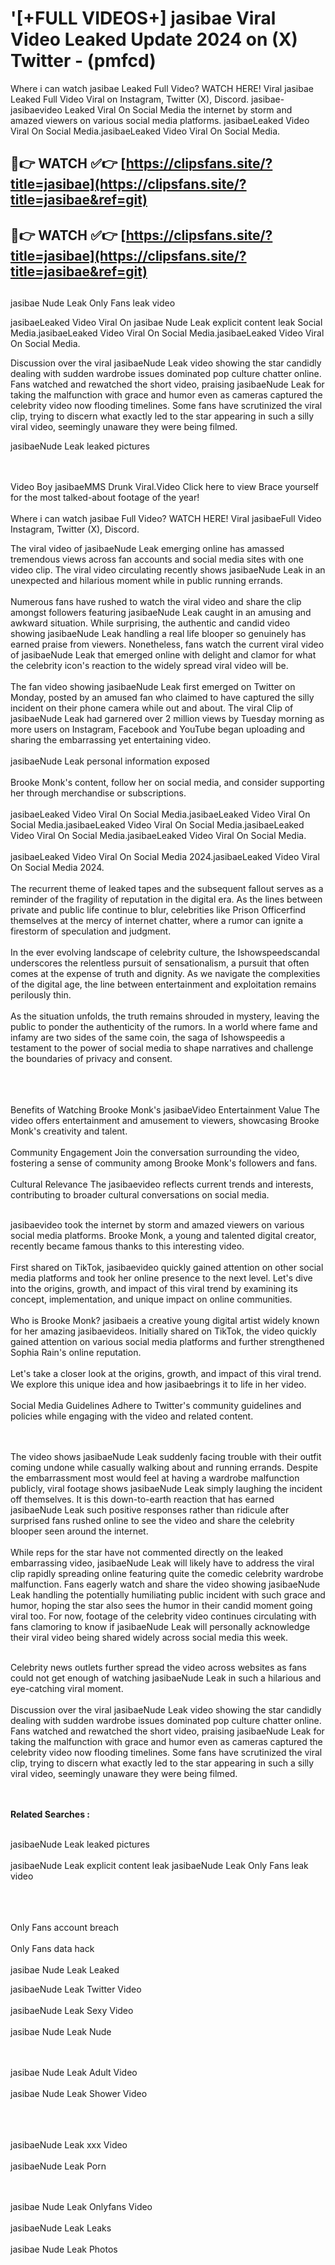 #  '[+FULL VIDEOS+] jasibae Viral Video Leaked Update 2024 on (X) Twitter - (pmfcd)

Where i can watch jasibae Leaked Full Video? WATCH HERE! Viral jasibae Leaked Full Video Viral on Instagram, Twitter (X), Discord.
jasibae- jasibaevideo Leaked Viral On Social Media the internet by storm and amazed viewers on various social media platforms.
jasibaeLeaked Video Viral On Social Media.jasibaeLeaked Video Viral On Social Media.




## 🔴👉 WATCH ✅👉 [https://clipsfans.site/?title=jasibae](https://clipsfans.site/?title=jasibae&ref=git)


## 🔴👉 WATCH ✅👉 [https://clipsfans.site/?title=jasibae](https://clipsfans.site/?title=jasibae&ref=git)
##


jasibae Nude Leak Only Fans leak video 


jasibaeLeaked Video Viral On  jasibae Nude Leak explicit content leak Social Media.jasibaeLeaked Video Viral On Social Media.jasibaeLeaked Video Viral On Social Media.



Discussion over the viral jasibaeNude Leak video showing the star candidly dealing with sudden wardrobe issues dominated pop culture chatter online. Fans watched and rewatched the short video, praising jasibaeNude Leak for taking the malfunction with grace and humor even as cameras captured the celebrity video now flooding timelines. Some fans have scrutinized the viral clip, trying to discern what exactly led to the star appearing in such a silly viral video, seemingly unaware they were being filmed.


jasibaeNude Leak leaked pictures


  <br>

  <br>
Video Boy jasibaeMMS Drunk Viral.Video Click here to view Brace yourself for the most talked-about footage of the year!
<br><br>
Where i can watch jasibae Full Video? WATCH HERE! Viral jasibaeFull Video Instagram, Twitter (X), Discord.

The viral video of jasibaeNude Leak emerging online has amassed tremendous views across fan accounts and social media sites with one video clip. The viral video circulating recently shows jasibaeNude Leak in an unexpected and hilarious moment while in public running errands.
<br><br>
Numerous fans have rushed to watch the viral video and share the clip amongst followers featuring jasibaeNude Leak caught in an amusing and awkward situation. While surprising, the authentic and candid video showing jasibaeNude Leak handling a real life blooper so genuinely has earned praise from viewers. Nonetheless, fans watch the current viral video of jasibaeNude Leak that emerged online with delight and clamor for what the celebrity icon's reaction to the widely spread viral video will be.
<br><br>
The fan video showing jasibaeNude Leak first emerged on Twitter on Monday, posted by an amused fan who claimed to have captured the silly incident on their phone camera while out and about. The viral Clip of jasibaeNude Leak had garnered over 2 million views by Tuesday morning as more users on Instagram, Facebook and YouTube began uploading and sharing the embarrassing yet entertaining video.
<br><br>
jasibaeNude Leak personal information exposed
<br><br>
Brooke Monk's content, follow her on social media, and consider supporting her through merchandise or subscriptions.
<br><br>
jasibaeLeaked Video Viral On Social Media.jasibaeLeaked Video Viral On Social Media.jasibaeLeaked Video Viral On Social Media.jasibaeLeaked Video Viral On Social Media.jasibaeLeaked Video Viral On Social Media.
<br><br>
jasibaeLeaked Video Viral On Social Media 2024.jasibaeLeaked Video Viral On Social Media 2024.
<br><br>
The recurrent theme of leaked tapes and the subsequent fallout serves as a reminder of the fragility of reputation in the digital era. As the lines between private and public life continue to blur, celebrities like Prison Officerfind themselves at the mercy of internet chatter, where a rumor can ignite a firestorm of speculation and judgment.
<br><br>
In the ever evolving landscape of celebrity culture, the Ishowspeedscandal underscores the relentless pursuit of sensationalism, a pursuit that often comes at the expense of truth and dignity. As we navigate the complexities of the digital age, the line between entertainment and exploitation remains perilously thin.
<br><br>
As the situation unfolds, the truth remains shrouded in mystery, leaving the public to ponder the authenticity of the rumors. In a world where fame and infamy are two sides of the same coin, the saga of Ishowspeedis a testament to the power of social media to shape narratives and challenge the boundaries of privacy and consent.
<br><br>

<br><br>
Benefits of Watching Brooke Monk's jasibaeVideo Entertainment Value The video offers entertainment and amusement to viewers, showcasing Brooke Monk's creativity and talent.
<br><br>
Community Engagement Join the conversation surrounding the video, fostering a sense of community among Brooke Monk's followers and fans.
<br><br>
Cultural Relevance The jasibaevideo reflects current trends and interests, contributing to broader cultural conversations on social media.
<br><br>


jasibaevideo took the internet by storm and amazed viewers on various social media platforms. Brooke Monk, a young and talented digital creator, recently became famous thanks to this interesting video.
<br><br>
First shared on TikTok, jasibaevideo quickly gained attention on other social media platforms and took her online presence to the next level. Let's dive into the origins, growth, and impact of this viral trend by examining its concept, implementation, and unique impact on online communities.
<br><br>
Who is Brooke Monk? jasibaeis a creative young digital artist widely known for her amazing jasibaevideos. Initially shared on TikTok, the video quickly gained attention on various social media platforms and further strengthened Sophia Rain's online reputation.
<br><br>
Let's take a closer look at the origins, growth, and impact of this viral trend. We explore this unique idea and how jasibaebrings it to life in her video.
<br><br>
Social Media Guidelines Adhere to Twitter's community guidelines and policies while engaging with the video and related content.


<br><br>
The video shows jasibaeNude Leak suddenly facing trouble with their outfit coming undone while casually walking about and running errands. Despite the embarrassment most would feel at having a wardrobe malfunction publicly, viral footage shows jasibaeNude Leak simply laughing the incident off themselves. It is this down-to-earth reaction that has earned jasibaeNude Leak such positive responses rather than ridicule after surprised fans rushed online to see the video and share the celebrity blooper seen around the internet.
<br><br>
While reps for the star have not commented directly on the leaked embarrassing video, jasibaeNude Leak will likely have to address the viral clip rapidly spreading online featuring quite the comedic celebrity wardrobe malfunction. Fans eagerly watch and share the video showing jasibaeNude Leak handling the potentially humiliating public incident with such grace and humor, hoping the star also sees the humor in their candid moment going viral too. For now, footage of the celebrity video continues circulating with fans clamoring to know if jasibaeNude Leak will personally acknowledge their viral video being shared widely across social media this week.
<br><br>

Celebrity news outlets further spread the video across websites as fans could not get enough of watching jasibaeNude Leak in such a hilarious and eye-catching viral moment.
<br><br>
Discussion over the viral jasibaeNude Leak video showing the star candidly dealing with sudden wardrobe issues dominated pop culture chatter online. Fans watched and rewatched the short video, praising jasibaeNude Leak for taking the malfunction with grace and humor even as cameras captured the celebrity video now flooding timelines. Some fans have scrutinized the viral clip, trying to discern what exactly led to the star appearing in such a silly viral video, seemingly unaware they were being filmed.


<br><br>
<strong>Related Searches :</strong>
<br><br>

jasibaeNude Leak leaked pictures
<br><br>
jasibaeNude Leak explicit content leak
jasibaeNude Leak Only Fans leak video
<br><br>

<br><br>
Only Fans account breach
<br><br>
Only Fans data hack
<br><br>
jasibae Nude Leak Leaked

jasibaeNude Leak Twitter Video
<br><br>
jasibaeNude Leak Sexy Video
<br><br>
jasibae Nude Leak Nude

<br><br>
jasibae Nude Leak Adult Video
<br><br>
jasibae Nude Leak Shower Video
<br><br>

<br><br>
jasibaeNude Leak xxx Video
<br><br>
jasibaeNude Leak Porn

<br><br>
jasibae Nude Leak Onlyfans Video
<br><br>
jasibaeNude Leak Leaks
<br><br>
jasibae Nude Leak Photos